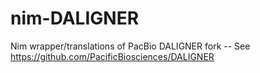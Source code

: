 # nim-DALIGNER
Nim wrapper/translations of PacBio DALIGNER fork -- See https://github.com/PacificBiosciences/DALIGNER
